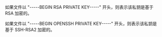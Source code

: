 如果文件以 "-----BEGIN RSA PRIVATE KEY-----" 开头，则表示该私钥是基于 RSA 加密的。

如果文件以 "-----BEGIN OPENSSH PRIVATE KEY-----" 开头，则表示该私钥是基于 SSH-RSA2 加密的。